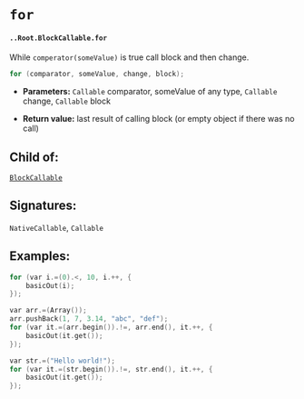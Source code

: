 # `for`

#### `..Root.BlockCallable.for`

While `comperator(someValue)` is true call block and then change.

```c
for (comparator, someValue, change, block);
```

* **Parameters:** `Callable` comparator, someValue of any type, `Callable` change,  `Callable` block

* **Return value:** last result of calling block (or empty object if there was no call)

## Child of:

[`BlockCallable`](docs..Root.BlockCallable.md)

## Signatures:

`NativeCallable`, `Callable`

## Examples:

```c
for (var i.=(0).<, 10, i.++, {
    basicOut(i);
});
```

```c
var arr.=(Array());
arr.pushBack(1, 7, 3.14, "abc", "def");
for (var it.=(arr.begin()).!=, arr.end(), it.++, {
    basicOut(it.get());
});
```

```c
var str.=("Hello world!");
for (var it.=(str.begin()).!=, str.end(), it.++, {
    basicOut(it.get());
});
```
